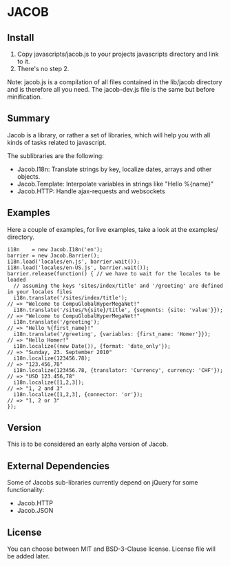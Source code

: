 JACOB
=====

Install
-------

1. Copy javascripts/jacob.js to your projects javascripts directory and link to it.
2. There's no step 2.

Note: jacob.js is a compilation of all files contained in the lib/jacob
directory and is therefore all you need. The jacob-dev.js file is the same
but before minification.


Summary
-------

Jacob is a library, or rather a set of libraries, which will help you with
all kinds of tasks related to javascript.

The sublibraries are the following:

* Jacob.I18n:
  Translate strings by key, localize dates, arrays and other
  objects.
* Jacob.Template:
  Interpolate variables in strings like "Hello %{name}"
* Jacob.HTTP:
  Handle ajax-requests and websockets


Examples
--------

Here a couple of examples, for live examples, take a look at the examples/
directory.

    i18n    = new Jacob.I18n('en');
    barrier = new Jacob.Barrier();
    i18n.load('locales/en.js', barrier.wait());
    i18n.load('locales/en-US.js', barrier.wait());
    barrier.release(function() { // we have to wait for the locales to be loaded
      // assuming the keys 'sites/index/title' and '/greeting' are defined in your locales files
      i18n.translate('/sites/index/title');                                // => "Welcome to CompuGlobalHyperMegaNet!"
      i18n.translate('/sites/%{site}/title', {segments: {site: 'value'}}); // => "Welcome to CompuGlobalHyperMegaNet!"
      i18n.translate('/greeting');                                         // => "Hello %{first_name}!"
      i18n.translate('/greeting', {variables: {first_name: 'Homer'}});     // => "Hello Homer!"
      i18n.localize((new Date()), {format: 'date_only'});                  // => "Sunday, 23. September 2010"
      i18n.localize(123456.78);                                            // => "123.456,78"
      i18n.localize(123456.78, {translator: 'Currency', currency: 'CHF'}); // => "USD 123.456,78"
      i18n.localize([1,2,3]);                                              // => "1, 2 and 3"
      i18n.localize([1,2,3], {connector: 'or'});                           // => "1, 2 or 3"
    });


Version
-------

This is to be considered an early alpha version of Jacob.


External Dependencies
---------------------

Some of Jacobs sub-libraries currently depend on jQuery for some functionality:
* Jacob.HTTP
* Jacob.JSON


License
-------

You can choose between MIT and BSD-3-Clause license.
License file will be added later.
